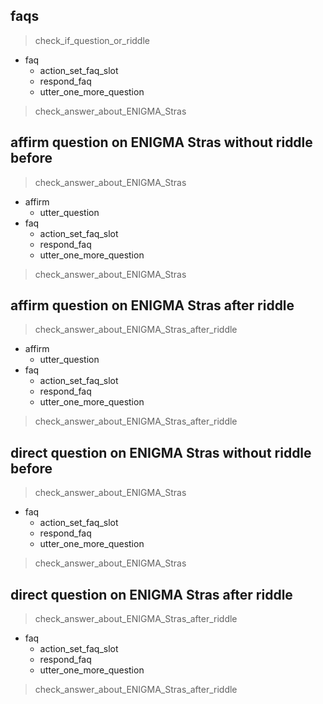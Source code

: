 ## faqs
> check_if_question_or_riddle
* faq
  - action_set_faq_slot
  - respond_faq
  - utter_one_more_question
> check_answer_about_ENIGMA_Stras

## affirm question on ENIGMA Stras without riddle before
> check_answer_about_ENIGMA_Stras
* affirm
  - utter_question
* faq
  - action_set_faq_slot
  - respond_faq
  - utter_one_more_question
> check_answer_about_ENIGMA_Stras

## affirm question on ENIGMA Stras after riddle
> check_answer_about_ENIGMA_Stras_after_riddle
* affirm
  - utter_question
* faq
  - action_set_faq_slot
  - respond_faq
  - utter_one_more_question
> check_answer_about_ENIGMA_Stras_after_riddle

## direct question on ENIGMA Stras without riddle before
> check_answer_about_ENIGMA_Stras
* faq
  - action_set_faq_slot
  - respond_faq
  - utter_one_more_question
> check_answer_about_ENIGMA_Stras

## direct question on ENIGMA Stras after riddle
> check_answer_about_ENIGMA_Stras_after_riddle
* faq
  - action_set_faq_slot
  - respond_faq
  - utter_one_more_question
> check_answer_about_ENIGMA_Stras_after_riddle
